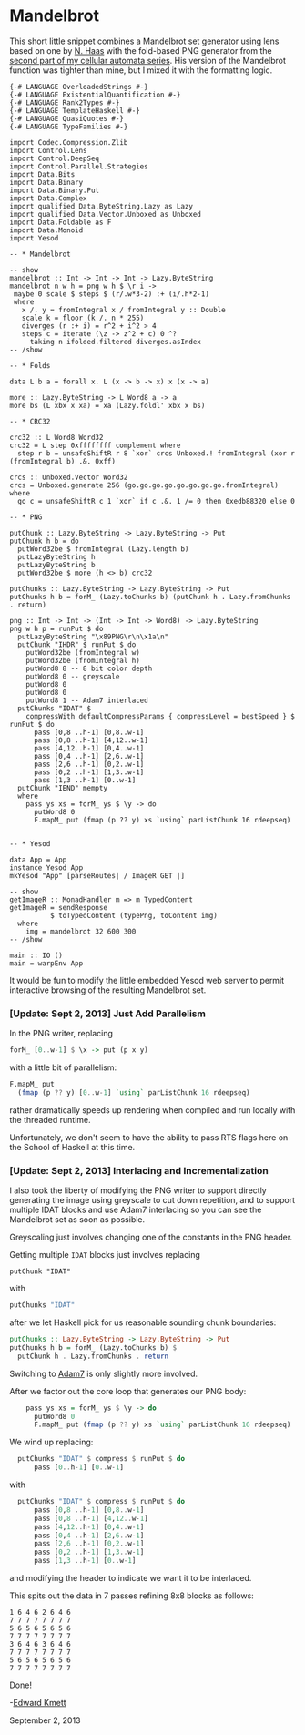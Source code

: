 # Mandelbrot

This short little snippet combines a Mandelbrot set generator using lens based on one by [N. Haas](https://github.com/nandykins) with the fold-based PNG generator from the [second part of my cellular automata series](https://www.fpcomplete.com/user/edwardk/cellular-automata/part-2). His version of the Mandelbrot function was tighter than mine, but I mixed it with the formatting logic.

```active haskell web
{-# LANGUAGE OverloadedStrings #-}
{-# LANGUAGE ExistentialQuantification #-}
{-# LANGUAGE Rank2Types #-}
{-# LANGUAGE TemplateHaskell #-}
{-# LANGUAGE QuasiQuotes #-}
{-# LANGUAGE TypeFamilies #-}

import Codec.Compression.Zlib
import Control.Lens
import Control.DeepSeq
import Control.Parallel.Strategies
import Data.Bits
import Data.Binary
import Data.Binary.Put
import Data.Complex
import qualified Data.ByteString.Lazy as Lazy
import qualified Data.Vector.Unboxed as Unboxed
import Data.Foldable as F
import Data.Monoid
import Yesod

-- * Mandelbrot

-- show
mandelbrot :: Int -> Int -> Int -> Lazy.ByteString
mandelbrot n w h = png w h $ \r i -> 
 maybe 0 scale $ steps $ (r/.w*3-2) :+ (i/.h*2-1)
 where 
   x /. y = fromIntegral x / fromIntegral y :: Double
   scale k = floor (k /. n * 255)
   diverges (r :+ i) = r^2 + i^2 > 4
   steps c = iterate (\z -> z^2 + c) 0 ^?
     taking n ifolded.filtered diverges.asIndex
-- /show

-- * Folds

data L b a = forall x. L (x -> b -> x) x (x -> a)

more :: Lazy.ByteString -> L Word8 a -> a
more bs (L xbx x xa) = xa (Lazy.foldl' xbx x bs)

-- * CRC32

crc32 :: L Word8 Word32
crc32 = L step 0xffffffff complement where
  step r b = unsafeShiftR r 8 `xor` crcs Unboxed.! fromIntegral (xor r (fromIntegral b) .&. 0xff)

crcs :: Unboxed.Vector Word32
crcs = Unboxed.generate 256 (go.go.go.go.go.go.go.go.fromIntegral) where
  go c = unsafeShiftR c 1 `xor` if c .&. 1 /= 0 then 0xedb88320 else 0

-- * PNG

putChunk :: Lazy.ByteString -> Lazy.ByteString -> Put
putChunk h b = do
  putWord32be $ fromIntegral (Lazy.length b)
  putLazyByteString h
  putLazyByteString b
  putWord32be $ more (h <> b) crc32

putChunks :: Lazy.ByteString -> Lazy.ByteString -> Put
putChunks h b = forM_ (Lazy.toChunks b) (putChunk h . Lazy.fromChunks . return)

png :: Int -> Int -> (Int -> Int -> Word8) -> Lazy.ByteString
png w h p = runPut $ do
  putLazyByteString "\x89PNG\r\n\x1a\n"
  putChunk "IHDR" $ runPut $ do
    putWord32be (fromIntegral w)
    putWord32be (fromIntegral h)
    putWord8 8 -- 8 bit color depth
    putWord8 0 -- greyscale
    putWord8 0
    putWord8 0
    putWord8 1 -- Adam7 interlaced
  putChunks "IDAT" $ 
    compressWith defaultCompressParams { compressLevel = bestSpeed } $ runPut $ do
      pass [0,8 ..h-1] [0,8..w-1]
      pass [0,8 ..h-1] [4,12..w-1]
      pass [4,12..h-1] [0,4..w-1]
      pass [0,4 ..h-1] [2,6..w-1]
      pass [2,6 ..h-1] [0,2..w-1]
      pass [0,2 ..h-1] [1,3..w-1]
      pass [1,3 ..h-1] [0..w-1]    
  putChunk "IEND" mempty
  where
    pass ys xs = forM_ ys $ \y -> do
      putWord8 0
      F.mapM_ put (fmap (p ?? y) xs `using` parListChunk 16 rdeepseq)


-- * Yesod

data App = App
instance Yesod App
mkYesod "App" [parseRoutes| / ImageR GET |]

-- show 
getImageR :: MonadHandler m => m TypedContent
getImageR = sendResponse
          $ toTypedContent (typePng, toContent img)
  where 
    img = mandelbrot 32 600 300
-- /show

main :: IO ()
main = warpEnv App
```

It would be fun to modify the little embedded Yesod web server to permit interactive browsing of the resulting Mandelbrot set.

### [Update: Sept 2, 2013] Just Add Parallelism

In the PNG writer, replacing

```haskell
forM_ [0..w-1] $ \x -> put (p x y)
```

with a little bit of parallelism:

```haskell
F.mapM_ put 
  (fmap (p ?? y) [0..w-1] `using` parListChunk 16 rdeepseq)
```

rather dramatically speeds up rendering when compiled and run locally with the threaded runtime. 

Unfortunately, we don't seem to have the ability to pass RTS flags here on the School of Haskell at this time.

### [Update: Sept 2, 2013] Interlacing and Incrementalization

I also took the liberty of modifying the PNG writer to support directly generating the image
using greyscale to cut down repetition, and to support multiple IDAT blocks and use Adam7 interlacing so you can see the Mandelbrot set as soon as possible.

Greyscaling just involves changing one of the constants in the PNG header.

Getting multiple `IDAT` blocks just involves replacing

```
putChunk "IDAT"
```

with

```haskell
putChunks "IDAT"
```

after we let Haskell pick for us reasonable sounding chunk boundaries:

```haskell
putChunks :: Lazy.ByteString -> Lazy.ByteString -> Put
putChunks h b = forM_ (Lazy.toChunks b) $ 
  putChunk h . Lazy.fromChunks . return
```

Switching to [Adam7](http://en.wikipedia.org/wiki/Adam7_algorithm) is only slightly more involved.

After we factor out the core loop that generates our PNG body:

```haskell
    pass ys xs = forM_ ys $ \y -> do
      putWord8 0
      F.mapM_ put (fmap (p ?? y) xs `using` parListChunk 16 rdeepseq)
```

We wind up replacing:

```haskell
  putChunks "IDAT" $ compress $ runPut $ do
      pass [0..h-1] [0..w-1]
```

with

```haskell
  putChunks "IDAT" $ compress $ runPut $ do
      pass [0,8 ..h-1] [0,8..w-1]
      pass [0,8 ..h-1] [4,12..w-1]
      pass [4,12..h-1] [0,4..w-1]
      pass [0,4 ..h-1] [2,6..w-1]
      pass [2,6 ..h-1] [0,2..w-1]
      pass [0,2 ..h-1] [1,3..w-1]
      pass [1,3 ..h-1] [0..w-1]    
```

and modifying the header to indicate we want it to be interlaced.

This spits out the data in 7 passes refining 8x8 blocks as follows:

```
1 6 4 6 2 6 4 6
7 7 7 7 7 7 7 7
5 6 5 6 5 6 5 6
7 7 7 7 7 7 7 7
3 6 4 6 3 6 4 6
7 7 7 7 7 7 7 7
5 6 5 6 5 6 5 6
7 7 7 7 7 7 7 7
```

Done!

-[Edward Kmett](mailto:ekmett@gmail.com)

September 2, 2013